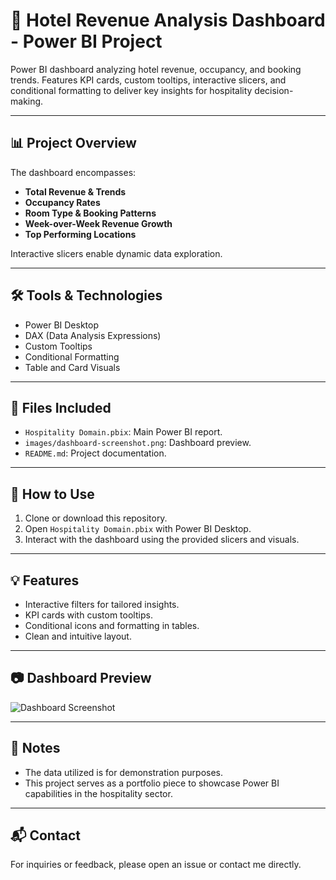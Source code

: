# 🏨 Hotel Revenue Analysis Dashboard - Power BI Project
Power BI dashboard analyzing hotel revenue, occupancy, and booking trends. Features KPI cards, custom tooltips, interactive slicers, and conditional formatting to deliver key insights for hospitality decision-making.

---

## 📊 Project Overview

The dashboard encompasses:

- **Total Revenue & Trends**
- **Occupancy Rates**
- **Room Type & Booking Patterns**
- **Week-over-Week Revenue Growth**
- **Top Performing Locations**

Interactive slicers enable dynamic data exploration.

---

## 🛠️ Tools & Technologies

- Power BI Desktop
- DAX (Data Analysis Expressions)
- Custom Tooltips
- Conditional Formatting
- Table and Card Visuals

---

## 📁 Files Included

- `Hospitality Domain.pbix`: Main Power BI report.
- `images/dashboard-screenshot.png`: Dashboard preview.
- `README.md`: Project documentation.

---

## 🔧 How to Use

1. Clone or download this repository.
2. Open `Hospitality Domain.pbix` with Power BI Desktop.
3. Interact with the dashboard using the provided slicers and visuals.

---

## 💡 Features

- Interactive filters for tailored insights.
- KPI cards with custom tooltips.
- Conditional icons and formatting in tables.
- Clean and intuitive layout.

---

## 📷 Dashboard Preview

![Dashboard Screenshot](images/dashboard-screenshot.png)

---

## 📌 Notes

- The data utilized is for demonstration purposes.
- This project serves as a portfolio piece to showcase Power BI capabilities in the hospitality sector.

---

## 📬 Contact

For inquiries or feedback, please open an issue or contact me directly.
